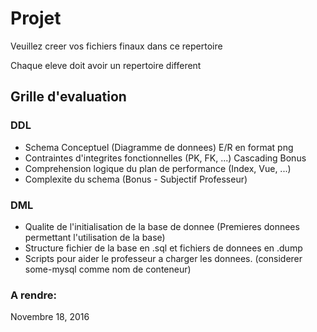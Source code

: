 # Projet

Veuillez creer vos fichiers finaux dans ce repertoire

Chaque eleve doit avoir un repertoire different

## Grille d'evaluation

### DDL
- Schema Conceptuel (Diagramme de donnees) E/R en format png
- Contraintes d'integrites fonctionnelles (PK, FK, ...) Cascading Bonus
- Comprehension logique du plan de performance (Index, Vue, ...)
- Complexite du schema (Bonus - Subjectif Professeur)

### DML
- Qualite de l'initialisation de la base de donnee (Premieres donnees permettant l'utilisation de la base)
- Structure fichier de la base en .sql et fichiers de donnees en .dump
- Scripts pour aider le professeur a charger les donnees. (considerer some-mysql comme nom de conteneur)

### A rendre:

Novembre 18, 2016



